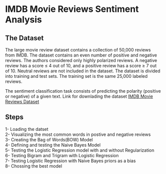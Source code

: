 # IMDB Movie Reviews Sentiment Analysis

## The Dataset
The large movie review dataset contains a collection of 50,000 reviews from IMDB. The dataset contains an even number of positive and negative reviews. The authors considered only highly polarized reviews. A negative review has a score ≤ 4 out of 10, and a positive review has a score ≥ 7 out of 10. Neutral reviews are not included in the dataset. The dataset is divided into training and test sets. The training set is the same 25,000 labeled reviews.

The sentiment classification task consists of predicting the polarity (positive or negative) of a given text.
Link for downlading the dataset [IMDB Movie Reviews Dataset](http://ai.stanford.edu/~amaas/data/sentiment/aclImdb_v1.tar.gz)

## Steps

1- Loading the datset  
2- Visualizing the most common words in postive and negative reviews  
3- Creating the Bag of Words(BOW) Model  
4- Defining and testing the Naive Bayes Model  
5- Testing the Logistic Regression model with and without Regularization  
6- Testing Bigram and Trigram with Logistic Regression  
7- Testing Logistic Regression with Naive Bayes priors as a bias  
8- Chossing the best model

